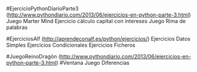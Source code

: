 #EjercicioPythonDiarioParte3 (http://www.pythondiario.com/2013/06/ejercicios-en-python-parte-3.html)
      Juego Marter Mind
      Ejercicio cálculo capital con intereses
      Juego Rima de palabras
      
#EjerciciosAlf (http://aprendeconalf.es/python/ejercicios/)
      Ejercicios Datos Simples
	    Ejercicios Condicionales
	    Ejercicios Ficheros
	    
#JuegoReinoDragón (http://www.pythondiario.com/2013/06/ejercicios-en-python-parte-3.html)
#Ventana Juego Diferencias
